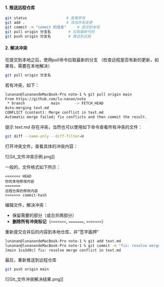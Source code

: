 #### 1. 推送远程仓库

```bash
git status                  # 查看修改
git add .                   # 添加所有变更
git commit -m "commit 的信息"     # 提交到本地
git pull origin 分支名        # 拉取最新代码
git push origin 分支名        # 推送到远程
```

#### 2. 解决冲突

在提交到本地之后，使用pull命令拉取最新的分支
（检查远程是否有新的更新，如果有，需要在本地解决）

```bash
git pull origin 分支名
```

若有冲突，如下：

```bash
lunanan@lunanandeMacBook-Pro note-1 % git pull origin main  
From https://github.com/lu-nanan/note
 * branch            main       -> FETCH_HEAD
Auto-merging text.md
CONFLICT (content): Merge conflict in text.md
Automatic merge failed; fix conflicts and then commit the result.
```

提示 text.md 存在冲突，当然也可以使用如下命令查看所有冲突的文件：

```bash
git diff --name-only --diff-filter=U
```

打开冲突文件，查看具体的冲突内容：

![[Git_文件冲突示例.png]]

一般的，文件格式如下所示：

```text
<<<<<<< HEAD
你的本地修改内容
=======
远程仓库的修改内容
>>>>>>> commit-hash
```

编辑文件，解决冲突：
- 保留需要的部分（或合并两部分）
- **删除所有冲突标记**（`<<<<<<<`, `=======`, `>>>>>>>`）

重新提交合并后的内容到本地仓库，并"签字画押"

```bash
lunanan@lunanandeMacBook-Pro note-1 % git add text.md
lunanan@lunanandeMacBook-Pro note-1 % git commit -m "fix: resolve merge conflict in text.md"    
[main 1ca3d8c] fix: resolve merge conflict in text.md
```

最后，重新推送到远程仓库

```bash
git push origin main
```

![[Git_文件冲突解决结果.png]]